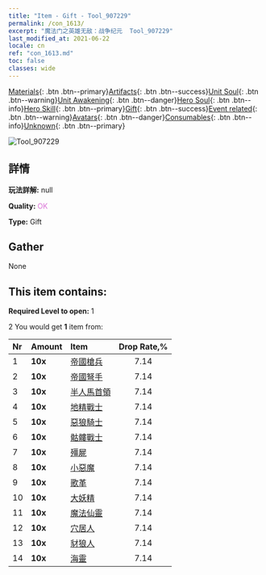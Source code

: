 ```yaml
---
title: "Item - Gift - Tool_907229"
permalink: /con_1613/
excerpt: "魔法门之英雄无敌：战争纪元  Tool_907229"
last_modified_at: 2021-06-22
locale: cn
ref: "con_1613.md"
toc: false
classes: wide
---
```

 [Materials](/ItemsCN/){: .btn .btn--primary}[Artifacts](/ItemsCN/Artifacts/){: .btn .btn--success}[Unit Soul](/ItemsCN/UnitSoul/){: .btn .btn--warning}[Unit Awakening](/ItemsCN/UnitAwakening/){: .btn .btn--danger}[Hero Soul](/ItemsCN/HeroSoul/){: .btn .btn--info}[Hero Skill](/ItemsCN/HeroSkill/){: .btn .btn--primary}[Gift](/ItemsCN/Gift/){: .btn .btn--success}[Event related](/ItemsCN/Events/){: .btn .btn--warning}[Avatars](/ItemsCN/Avatars/){: .btn .btn--danger}[Consumables](/ItemsCN/Consumables/){: .btn .btn--info}[Unknown](/ItemsCN/Unknown/){: .btn .btn--primary}

 ![Tool_907229](/images/t/i_907167.png)

## 詳情
 **玩法詳解:** null

 **Quality:** <span style="color: #DA70D6">OK</span>

 **Type:** Gift

## Gather

  None

## This item contains:

 **Required Level to open:** 1

 2 You would get **1** item  from:

  | Nr | Amount |     Item    | Drop Rate,% |
  |:---|:-------|:------------|:---------:|
  | 1 |  **10x** | [帝國槍兵](/cn/Items/unt_190/) | 7.14 | 
  | 2 |  **10x** | [帝國弩手](/cn/Items/unt_191/) | 7.14 | 
  | 3 |  **10x** | [半人馬首領](/cn/Items/unt_199/) | 7.14 | 
  | 4 |  **10x** | [地精戰士](/cn/Items/unt_217/) | 7.14 | 
  | 5 |  **10x** | [惡狼騎士](/cn/Items/unt_218/) | 7.14 | 
  | 6 |  **10x** | [骷髏戰士](/cn/Items/unt_208/) | 7.14 | 
  | 7 |  **10x** | [殭屍](/cn/Items/unt_209/) | 7.14 | 
  | 8 |  **10x** | [小惡魔](/cn/Items/unt_226/) | 7.14 | 
  | 9 |  **10x** | [歌革](/cn/Items/unt_227/) | 7.14 | 
  | 10 |  **10x** | [大妖精](/cn/Items/unt_235/) | 7.14 | 
  | 11 |  **10x** | [魔法仙靈](/cn/Items/unt_262/) | 7.14 | 
  | 12 |  **10x** | [穴居人](/cn/Items/unt_244/) | 7.14 | 
  | 13 |  **10x** | [豺狼人](/cn/Items/unt_253/) | 7.14 | 
  | 14 |  **10x** | [海靈](/cn/Items/unt_275/) | 7.14 | 

